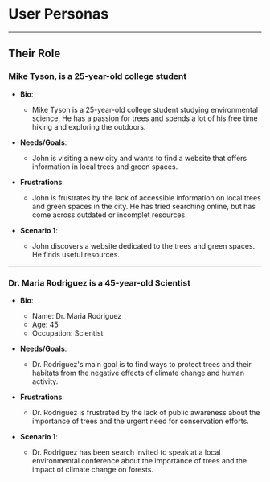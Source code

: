 # User Personas

<!-- some introduction -->

---

<!-- a persona -->

## Their Role

### Mike Tyson, is a 25-year-old college student

- **Bio**:

  - Mike Tyson is a 25-year-old college student studying environmental science.
    He has a passion for trees and spends a lot of his free time hiking and
    exploring the outdoors.

- **Needs/Goals**:

  - John is visiting a new city and wants to find a website that offers
    information in local trees and green spaces.

- **Frustrations**:
  - John is frustrates by the lack of accessible information on local trees and
    green spaces in the city. He has tried searching online, but has come across
    outdated or incomplet resources.
- **Scenario 1**:
  - John discovers a website dedicated to the trees and green spaces. He finds
    useful resources.

---

<!-- more personas ... -->

### Dr. Maria Rodriguez is a 45-year-old Scientist

- **Bio**:

  - Name: Dr. Maria Rodriguez
  - Age: 45
  - Occupation: Scientist

- **Needs/Goals**:

  - Dr. Rodriguez's main goal is to find ways to protect trees and their
    habitats from the negative effects of climate change and human activity.

- **Frustrations**:

  - Dr. Rodriguez is frustrated by the lack of public awareness about the
    importance of trees and the urgent need for conservation efforts.

- **Scenario 1**:
  - Dr. Rodriguez has been search invited to speak at a local environmental
    conference about the importance of trees and the impact of climate change on
    forests.
